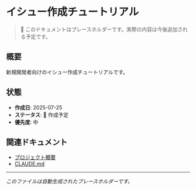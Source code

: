 # イシュー作成チュートリアル

> 📝 このドキュメントはプレースホルダーです。実際の内容は今後追加される予定です。

## 概要

新規開発者向けのイシュー作成チュートリアルです。

## 状態

- **作成日**: 2025-07-25
- **ステータス**: 🚧 作成予定
- **優先度**: 中

## 関連ドキュメント

- [プロジェクト概要](../../README.md)
- [CLAUDE.md](../../CLAUDE.md)

---

_このファイルは自動生成されたプレースホルダーです。_
